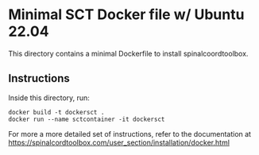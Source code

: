 # Minimal SCT Docker file w/ Ubuntu 22.04

This directory contains a minimal Dockerfile to install spinalcoordtoolbox.

## Instructions

Inside this directory, run:

    docker build -t dockersct .
    docker run --name sctcontainer -it dockersct

For more a more detailed set of instructions, refer to the documentation at <https://spinalcordtoolbox.com/user_section/installation/docker.html>
